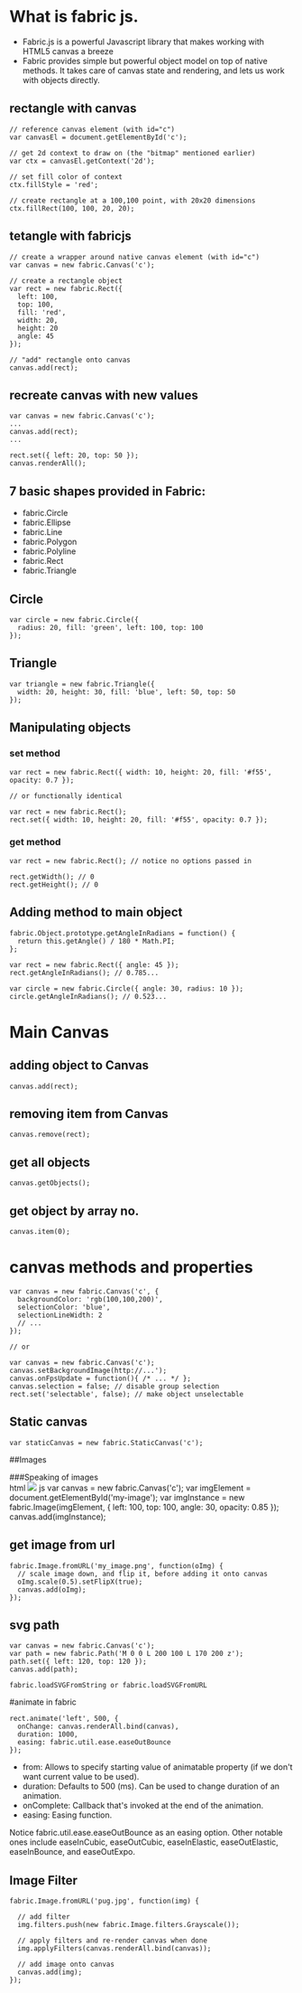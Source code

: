 # What is fabric js.
- Fabric.js is a powerful Javascript library that makes working with HTML5 canvas a breeze
- Fabric provides simple but powerful object model on top of native methods. It takes care of canvas state and rendering, and lets us work with objects directly.

## rectangle with canvas 
    // reference canvas element (with id="c")
    var canvasEl = document.getElementById('c');
    
    // get 2d context to draw on (the "bitmap" mentioned earlier)
    var ctx = canvasEl.getContext('2d');
    
    // set fill color of context
    ctx.fillStyle = 'red';
    
    // create rectangle at a 100,100 point, with 20x20 dimensions
    ctx.fillRect(100, 100, 20, 20);    
## tetangle with fabricjs
    // create a wrapper around native canvas element (with id="c")
    var canvas = new fabric.Canvas('c');
    
    // create a rectangle object
    var rect = new fabric.Rect({
      left: 100,
      top: 100,
      fill: 'red',
      width: 20,
      height: 20
      angle: 45
    });
    
    // "add" rectangle onto canvas
    canvas.add(rect);
    
## recreate canvas with new values
    var canvas = new fabric.Canvas('c');
    ...
    canvas.add(rect);
    ...
    
    rect.set({ left: 20, top: 50 });
    canvas.renderAll();
    
## 7 basic shapes provided in Fabric:
- fabric.Circle
- fabric.Ellipse
- fabric.Line
- fabric.Polygon
- fabric.Polyline
- fabric.Rect
- fabric.Triangle

## Circle
    var circle = new fabric.Circle({
      radius: 20, fill: 'green', left: 100, top: 100
    });

## Triangle
    var triangle = new fabric.Triangle({
      width: 20, height: 30, fill: 'blue', left: 50, top: 50
    });

## Manipulating objects
### set method
    var rect = new fabric.Rect({ width: 10, height: 20, fill: '#f55', opacity: 0.7 });
    
    // or functionally identical
    
    var rect = new fabric.Rect();
    rect.set({ width: 10, height: 20, fill: '#f55', opacity: 0.7 });

### get method
    var rect = new fabric.Rect(); // notice no options passed in
    
    rect.getWidth(); // 0
    rect.getHeight(); // 0

## Adding method to main object
    fabric.Object.prototype.getAngleInRadians = function() {
      return this.getAngle() / 180 * Math.PI;
    };
    
    var rect = new fabric.Rect({ angle: 45 });
    rect.getAngleInRadians(); // 0.785...
    
    var circle = new fabric.Circle({ angle: 30, radius: 10 });
    circle.getAngleInRadians(); // 0.523...

# Main Canvas
## adding object to Canvas
    canvas.add(rect);

## removing item from Canvas
    canvas.remove(rect);

## get all objects
    canvas.getObjects();

## get object by array no.
    canvas.item(0);

# canvas methods and properties
    var canvas = new fabric.Canvas('c', {
      backgroundColor: 'rgb(100,100,200)',
      selectionColor: 'blue',
      selectionLineWidth: 2
      // ...
    });
    
    // or
    
    var canvas = new fabric.Canvas('c');
    canvas.setBackgroundImage(http://...');
    canvas.onFpsUpdate = function(){ /* ... */ };
    canvas.selection = false; // disable group selection
    rect.set('selectable', false); // make object unselectable
    
## Static canvas
    var staticCanvas = new fabric.StaticCanvas('c');
    
##Images

###Speaking of images  
html
    <canvas id="c"></canvas>
    <img src="my_image.png" id="my-image">
js
    var canvas = new fabric.Canvas('c');
    var imgElement = document.getElementById('my-image');
    var imgInstance = new fabric.Image(imgElement, {
      left: 100,
      top: 100,
      angle: 30,
      opacity: 0.85
    });
    canvas.add(imgInstance);


## get image from url 
    fabric.Image.fromURL('my_image.png', function(oImg) {
      // scale image down, and flip it, before adding it onto canvas
      oImg.scale(0.5).setFlipX(true);
      canvas.add(oImg);
    });
## svg path 
    var canvas = new fabric.Canvas('c');
    var path = new fabric.Path('M 0 0 L 200 100 L 170 200 z');
    path.set({ left: 120, top: 120 });
    canvas.add(path);
    
    fabric.loadSVGFromString or fabric.loadSVGFromURL

#animate in fabric 

    rect.animate('left', 500, {
      onChange: canvas.renderAll.bind(canvas),
      duration: 1000,
      easing: fabric.util.ease.easeOutBounce
    });
    
- from: Allows to specify starting value of animatable property (if we don't want current value to be used).
- duration: Defaults to 500 (ms). Can be used to change duration of an animation.
- onComplete: Callback that's invoked at the end of the animation.
- easing: Easing function.

Notice fabric.util.ease.easeOutBounce as an easing option. Other notable ones include easeInCubic, easeOutCubic, easeInElastic, easeOutElastic, easeInBounce, and easeOutExpo.

## Image Filter

    fabric.Image.fromURL('pug.jpg', function(img) {
    
      // add filter
      img.filters.push(new fabric.Image.filters.Grayscale());
    
      // apply filters and re-render canvas when done
      img.applyFilters(canvas.renderAll.bind(canvas));
    
      // add image onto canvas
      canvas.add(img);
    });
    











